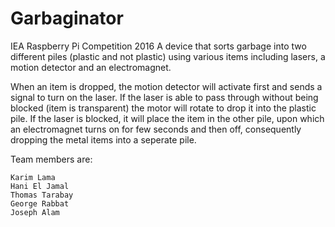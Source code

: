 # Garbaginator
IEA Raspberry Pi Competition 2016
A device that sorts garbage into two different piles (plastic and not plastic) using various items including lasers, a motion detector and an electromagnet.

When an item is dropped, the motion detector will activate first and sends a signal to turn on the laser. If the laser is able to pass through without being blocked (item is transparent) the motor will rotate to drop it into the plastic pile. If the laser is blocked, it will place the item in the other pile, upon which an electromagnet turns on for few seconds and then off, consequently dropping the metal items into a seperate pile.

Team members are:

    Karim Lama
    Hani El Jamal
    Thomas Tarabay
    George Rabbat
    Joseph Alam
